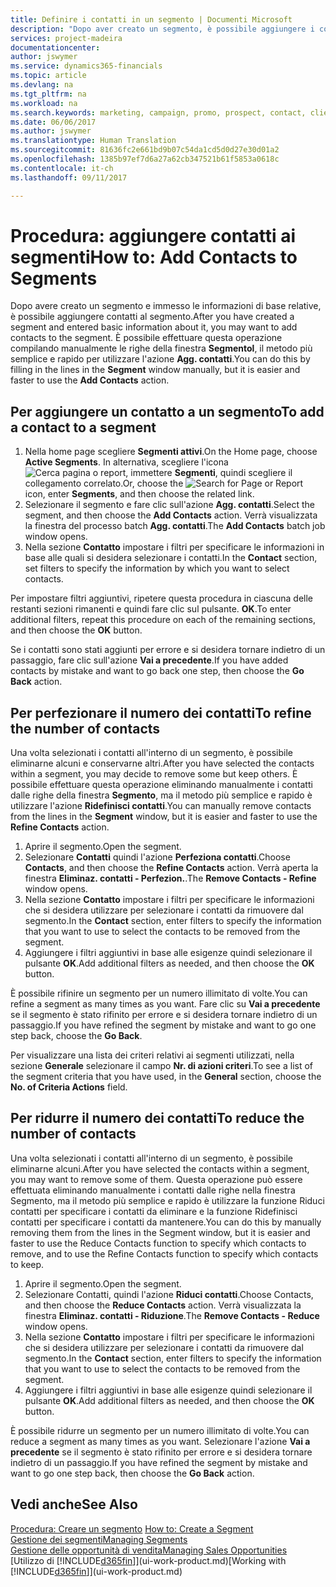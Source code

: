 ```yaml
---
title: Definire i contatti in un segmento | Documenti Microsoft
description: "Dopo aver creato un segmento, è possibile aggiungere i contatti al segmento, ad esempio, come parte di una campagna di marketing mirata ai clienti o contatti specifici."
services: project-madeira
documentationcenter: 
author: jswymer
ms.service: dynamics365-financials
ms.topic: article
ms.devlang: na
ms.tgt_pltfrm: na
ms.workload: na
ms.search.keywords: marketing, campaign, promo, prospect, contact, client, customer
ms.date: 06/06/2017
ms.author: jswymer
ms.translationtype: Human Translation
ms.sourcegitcommit: 81636fc2e661bd9b07c54da1cd5d0d27e30d01a2
ms.openlocfilehash: 1385b97ef7d6a27a62cb347521b61f5853a0618c
ms.contentlocale: it-ch
ms.lasthandoff: 09/11/2017

---
```

# <a name="how-to-add-contacts-to-segments"></a><span data-ttu-id="c2ee7-103">Procedura: aggiungere contatti ai segmenti</span><span class="sxs-lookup"><span data-stu-id="c2ee7-103">How to: Add Contacts to Segments</span></span>
<span data-ttu-id="c2ee7-104">Dopo avere creato un segmento e immesso le informazioni di base relative, è possibile aggiungere contatti al segmento.</span><span class="sxs-lookup"><span data-stu-id="c2ee7-104">After you have created a segment and entered basic information about it, you may want to add contacts to the segment.</span></span> <span data-ttu-id="c2ee7-105">È possibile effettuare questa operazione compilando manualmente le righe della finestra **Segmentol**, il metodo più semplice e rapido per utilizzare l'azione **Agg. contatti**.</span><span class="sxs-lookup"><span data-stu-id="c2ee7-105">You can do this by filling in the lines in the **Segment** window manually, but it is easier and faster to use the **Add Contacts** action.</span></span>

## <a name="to-add-a-contact-to-a-segment"></a><span data-ttu-id="c2ee7-106">Per aggiungere un contatto a un segmento</span><span class="sxs-lookup"><span data-stu-id="c2ee7-106">To add a contact to a segment</span></span>
1. <span data-ttu-id="c2ee7-107">Nella home page scegliere **Segmenti attivi**.</span><span class="sxs-lookup"><span data-stu-id="c2ee7-107">On the Home page, choose **Active Segments**.</span></span> <span data-ttu-id="c2ee7-108">In alternativa, scegliere l'icona ![Cerca pagina o report](media/ui-search/search_small.png "icona Cerca pagina o report"), immettere **Segmenti**, quindi scegliere il collegamento correlato.</span><span class="sxs-lookup"><span data-stu-id="c2ee7-108">Or, choose the ![Search for Page or Report](media/ui-search/search_small.png "Search for Page or Report icon") icon, enter **Segments**, and then choose the related link.</span></span>  
2. <span data-ttu-id="c2ee7-109">Selezionare il segmento e fare clic sull'azione **Agg. contatti**.</span><span class="sxs-lookup"><span data-stu-id="c2ee7-109">Select the segment, and then choose the **Add Contacts** action.</span></span> <span data-ttu-id="c2ee7-110">Verrà visualizzata la finestra del processo batch **Agg. contatti**.</span><span class="sxs-lookup"><span data-stu-id="c2ee7-110">The **Add Contacts** batch job window opens.</span></span>
3. <span data-ttu-id="c2ee7-111">Nella sezione **Contatto** impostare i filtri per specificare le informazioni in base alle quali si desidera selezionare i contatti.</span><span class="sxs-lookup"><span data-stu-id="c2ee7-111">In the **Contact** section, set filters to specify the information by which you want to select contacts.</span></span>

<span data-ttu-id="c2ee7-112">Per impostare filtri aggiuntivi, ripetere questa procedura in ciascuna delle restanti sezioni rimanenti e quindi fare clic sul pulsante. **OK**.</span><span class="sxs-lookup"><span data-stu-id="c2ee7-112">To enter additional filters, repeat this procedure on each of the remaining sections, and then choose the **OK** button.</span></span>

<span data-ttu-id="c2ee7-113">Se i contatti sono stati aggiunti per errore e si desidera tornare indietro di un passaggio, fare clic sull'azione **Vai a precedente**.</span><span class="sxs-lookup"><span data-stu-id="c2ee7-113">If you have added contacts by mistake and want to go back one step, then choose the **Go Back** action.</span></span>

## <a name="to-refine-the-number-of-contacts"></a><span data-ttu-id="c2ee7-114">Per perfezionare il numero dei contatti</span><span class="sxs-lookup"><span data-stu-id="c2ee7-114">To refine the number of contacts</span></span>
<span data-ttu-id="c2ee7-115">Una volta selezionati i contatti all'interno di un segmento, è possibile eliminarne alcuni e conservarne altri.</span><span class="sxs-lookup"><span data-stu-id="c2ee7-115">After you have selected the contacts within a segment, you may decide to remove some but keep others.</span></span> <span data-ttu-id="c2ee7-116">È possibile effettuare questa operazione eliminando manualmente i contatti dalle righe della finestra **Segmento**, ma il metodo più semplice e rapido è utilizzare l'azione **Ridefinisci contatti**.</span><span class="sxs-lookup"><span data-stu-id="c2ee7-116">You can manually remove contacts from the lines in the **Segment** window, but it is easier and faster to use the **Refine Contacts** action.</span></span>

1. <span data-ttu-id="c2ee7-117">Aprire il segmento.</span><span class="sxs-lookup"><span data-stu-id="c2ee7-117">Open the segment.</span></span>
2. <span data-ttu-id="c2ee7-118">Selezionare **Contatti** quindi l'azione **Perfeziona contatti**.</span><span class="sxs-lookup"><span data-stu-id="c2ee7-118">Choose **Contacts**, and then choose the **Refine Contacts** action.</span></span> <span data-ttu-id="c2ee7-119">Verrà aperta la finestra **Eliminaz. contatti - Perfezion.**.</span><span class="sxs-lookup"><span data-stu-id="c2ee7-119">The **Remove Contacts - Refine** window opens.</span></span>
3. <span data-ttu-id="c2ee7-120">Nella sezione **Contatto** impostare i filtri per specificare le informazioni che si desidera utilizzare per selezionare i contatti da rimuovere dal segmento.</span><span class="sxs-lookup"><span data-stu-id="c2ee7-120">In the **Contact** section, enter filters to specify the information that you want to use to select the contacts to be removed from the segment.</span></span>
4. <span data-ttu-id="c2ee7-121">Aggiungere i filtri aggiuntivi in base alle esigenze quindi selezionare il pulsante **OK**.</span><span class="sxs-lookup"><span data-stu-id="c2ee7-121">Add additional filters as needed, and then choose the **OK** button.</span></span>

<span data-ttu-id="c2ee7-122">È possibile rifinire un segmento per un numero illimitato di volte.</span><span class="sxs-lookup"><span data-stu-id="c2ee7-122">You can refine a segment as many times as you want.</span></span> <span data-ttu-id="c2ee7-123">Fare clic su **Vai a precedente** se il segmento è stato rifinito per errore e si desidera tornare indietro di un passaggio.</span><span class="sxs-lookup"><span data-stu-id="c2ee7-123">If you have refined the segment by mistake and want to go one step back, choose the **Go Back**.</span></span>

<span data-ttu-id="c2ee7-124">Per visualizzare una lista dei criteri relativi ai segmenti utilizzati, nella sezione **Generale** selezionare il campo **Nr. di azioni criteri**.</span><span class="sxs-lookup"><span data-stu-id="c2ee7-124">To see a list of the segment criteria that you have used, in the **General** section, choose the **No. of Criteria Actions** field.</span></span>

## <a name="to-reduce-the-number-of-contacts"></a><span data-ttu-id="c2ee7-125">Per ridurre il numero dei contatti</span><span class="sxs-lookup"><span data-stu-id="c2ee7-125">To reduce the number of contacts</span></span>
<span data-ttu-id="c2ee7-126">Una volta selezionati i contatti all'interno di un segmento, è possibile eliminarne alcuni.</span><span class="sxs-lookup"><span data-stu-id="c2ee7-126">After you have selected the contacts within a segment, you may want to remove some of them.</span></span> <span data-ttu-id="c2ee7-127">Questa operazione può essere effettuata eliminando manualmente i contatti dalle righe nella finestra Segmento, ma il metodo più semplice e rapido è utilizzare la funzione Riduci contatti per specificare i contatti da eliminare e la funzione Ridefinisci contatti per specificare i contatti da mantenere.</span><span class="sxs-lookup"><span data-stu-id="c2ee7-127">You can do this by manually removing them from the lines in the Segment window, but it is easier and faster to use the Reduce Contacts function to specify which contacts to remove, and to use the Refine Contacts function to specify which contacts to keep.</span></span>

1. <span data-ttu-id="c2ee7-128">Aprire il segmento.</span><span class="sxs-lookup"><span data-stu-id="c2ee7-128">Open the segment.</span></span>
2. <span data-ttu-id="c2ee7-129">Selezionare Contatti, quindi l'azione **Riduci contatti**.</span><span class="sxs-lookup"><span data-stu-id="c2ee7-129">Choose Contacts, and then choose the **Reduce Contacts** action.</span></span> <span data-ttu-id="c2ee7-130">Verrà visualizzata la finestra **Eliminaz. contatti - Riduzione**.</span><span class="sxs-lookup"><span data-stu-id="c2ee7-130">The **Remove Contacts - Reduce** window opens.</span></span>
3. <span data-ttu-id="c2ee7-131">Nella sezione **Contatto** impostare i filtri per specificare le informazioni che si desidera utilizzare per selezionare i contatti da rimuovere dal segmento.</span><span class="sxs-lookup"><span data-stu-id="c2ee7-131">In the **Contact** section, enter filters to specify the information that you want to use to select the contacts to be removed from the segment.</span></span>
4. <span data-ttu-id="c2ee7-132">Aggiungere i filtri aggiuntivi in base alle esigenze quindi selezionare il pulsante **OK**.</span><span class="sxs-lookup"><span data-stu-id="c2ee7-132">Add additional filters as needed, and then choose the **OK** button.</span></span>

<span data-ttu-id="c2ee7-133">È possibile ridurre un segmento per un numero illimitato di volte.</span><span class="sxs-lookup"><span data-stu-id="c2ee7-133">You can reduce a segment as many times as you want.</span></span> <span data-ttu-id="c2ee7-134">Selezionare l'azione **Vai a precedente** se il segmento è stato rifinito per errore e si desidera tornare indietro di un passaggio.</span><span class="sxs-lookup"><span data-stu-id="c2ee7-134">If you have refined the segment by mistake and want to go one step back, then choose the **Go Back** action.</span></span>

## <a name="see-also"></a><span data-ttu-id="c2ee7-135">Vedi anche</span><span class="sxs-lookup"><span data-stu-id="c2ee7-135">See Also</span></span>
<span data-ttu-id="c2ee7-136">[Procedura: Creare un segmento](marketing-how-create-segment.md) </span><span class="sxs-lookup"><span data-stu-id="c2ee7-136">[How to: Create a Segment](marketing-how-create-segment.md) </span></span>  
[<span data-ttu-id="c2ee7-137">Gestione dei segmenti</span><span class="sxs-lookup"><span data-stu-id="c2ee7-137">Managing Segments</span></span>](marketing-segments.md)  
[<span data-ttu-id="c2ee7-138">Gestione delle opportunità di vendita</span><span class="sxs-lookup"><span data-stu-id="c2ee7-138">Managing Sales Opportunities</span></span>](marketing-manage-sales-opportunities.md)  
<span data-ttu-id="c2ee7-139">[Utilizzo di [!INCLUDE[d365fin](includes/d365fin_md.md)]](ui-work-product.md)</span><span class="sxs-lookup"><span data-stu-id="c2ee7-139">[Working with [!INCLUDE[d365fin](includes/d365fin_md.md)]](ui-work-product.md)</span></span>  

